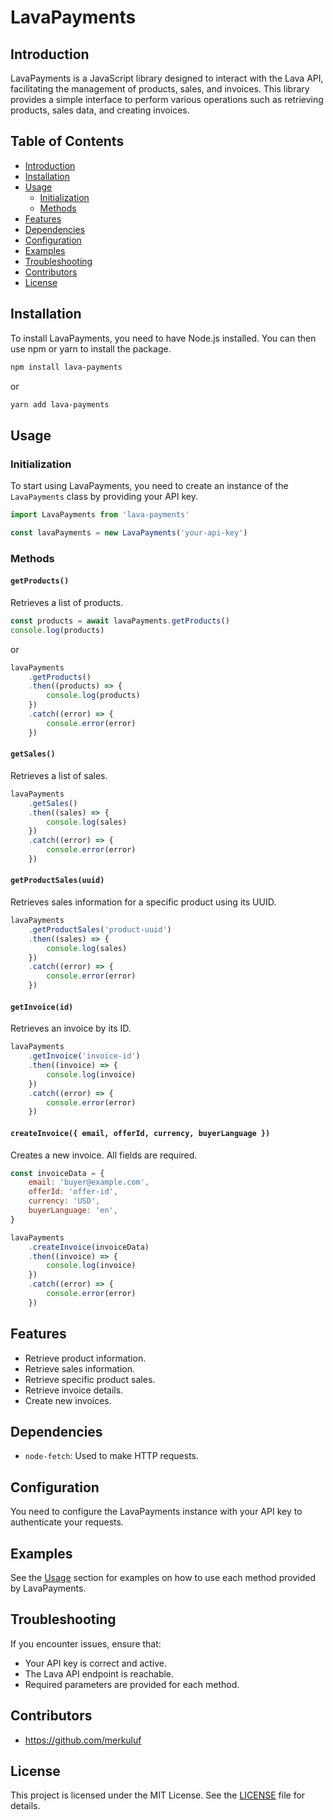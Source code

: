 # LavaPayments

## Introduction

LavaPayments is a JavaScript library designed to interact with the Lava API, facilitating the management of products, sales, and invoices. This library provides a simple interface to perform various operations such as retrieving products, sales data, and creating invoices.

## Table of Contents

-   [Introduction](#introduction)
-   [Installation](#installation)
-   [Usage](#usage)
    -   [Initialization](#initialization)
    -   [Methods](#methods)
-   [Features](#features)
-   [Dependencies](#dependencies)
-   [Configuration](#configuration)
-   [Examples](#examples)
-   [Troubleshooting](#troubleshooting)
-   [Contributors](#contributors)
-   [License](#license)

## Installation

To install LavaPayments, you need to have Node.js installed. You can then use npm or yarn to install the package.

```sh
npm install lava-payments
```

or

```sh
yarn add lava-payments
```

## Usage

### Initialization

To start using LavaPayments, you need to create an instance of the `LavaPayments` class by providing your API key.

```javascript
import LavaPayments from 'lava-payments'

const lavaPayments = new LavaPayments('your-api-key')
```

### Methods

#### `getProducts()`

Retrieves a list of products.

```javascript
const products = await lavaPayments.getProducts()
console.log(products)
```

or

```javascript
lavaPayments
    .getProducts()
    .then((products) => {
        console.log(products)
    })
    .catch((error) => {
        console.error(error)
    })
```

#### `getSales()`

Retrieves a list of sales.

```javascript
lavaPayments
    .getSales()
    .then((sales) => {
        console.log(sales)
    })
    .catch((error) => {
        console.error(error)
    })
```

#### `getProductSales(uuid)`

Retrieves sales information for a specific product using its UUID.

```javascript
lavaPayments
    .getProductSales('product-uuid')
    .then((sales) => {
        console.log(sales)
    })
    .catch((error) => {
        console.error(error)
    })
```

#### `getInvoice(id)`

Retrieves an invoice by its ID.

```javascript
lavaPayments
    .getInvoice('invoice-id')
    .then((invoice) => {
        console.log(invoice)
    })
    .catch((error) => {
        console.error(error)
    })
```

#### `createInvoice({ email, offerId, currency, buyerLanguage })`

Creates a new invoice. All fields are required.

```javascript
const invoiceData = {
    email: 'buyer@example.com',
    offerId: 'offer-id',
    currency: 'USD',
    buyerLanguage: 'en',
}

lavaPayments
    .createInvoice(invoiceData)
    .then((invoice) => {
        console.log(invoice)
    })
    .catch((error) => {
        console.error(error)
    })
```

## Features

-   Retrieve product information.
-   Retrieve sales information.
-   Retrieve specific product sales.
-   Retrieve invoice details.
-   Create new invoices.

## Dependencies

-   `node-fetch`: Used to make HTTP requests.

## Configuration

You need to configure the LavaPayments instance with your API key to authenticate your requests.

## Examples

See the [Usage](#usage) section for examples on how to use each method provided by LavaPayments.

## Troubleshooting

If you encounter issues, ensure that:

-   Your API key is correct and active.
-   The Lava API endpoint is reachable.
-   Required parameters are provided for each method.

## Contributors

-   https://github.com/merkuluf

## License

This project is licensed under the MIT License. See the [LICENSE](LICENSE) file for details.
